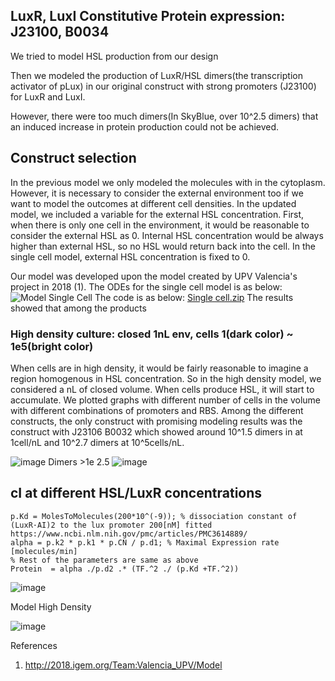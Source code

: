 
## LuxR, LuxI Constitutive Protein expression: J23100, B0034 
We tried to model HSL production from our design


Then we modeled the production of LuxR/HSL dimers(the transcription activator of pLux) in our original construct with strong promoters (J23100) for LuxR and LuxI.



However, there were too much dimers(In SkyBlue, over 10^2.5 dimers) that an induced increase in protein production could not be achieved. 



## Construct selection
In the previous model we only modeled the molecules with in the cytoplasm. However, it is necessary to consider the external environment too if we want to model the outcomes at different cell densities. In the updated model, we included a variable for the external HSL concentration. 
First, when there is only one cell in the environment, it would be reasonable to consider the external HSL as 0. Internal HSL concentration would be always higher than external HSL, so no HSL would return back into the cell. In the single cell model, external HSL concentration is fixed to 0. 

Our model was developed upon the model created by UPV Valencia's project in 2018 (1).
The ODEs for the single cell model is as below:
![Model Single Cell](https://user-images.githubusercontent.com/87221166/137178223-a3d765e0-58d2-4e31-88ba-e6ceb87d8b5a.png)
The code is as below:
[Single cell.zip](https://github.com/KUAS-Korea/KUAS-2021-igem/files/7350394/Single.cell.zip)
The results showed that among the products 


### High density culture: closed 1nL env, cells 1(dark color) ~ 1e5(bright color) 

When cells are in high density, it would be fairly reasonable to imagine a region homogenous in HSL concentration. So in the high density model, we considered a nL of closed volume. When cells produce HSL, it will start to accumulate. We plotted graphs with different number of cells in the volume with different combinations of promoters and RBS. Among the different constructs, the only construct with promising modeling results was the construct with J23106 B0032 which showed around 10^1.5 dimers in at 1cell/nL and 10^2.7 dimers at 10^5cells/nL.

![image](https://user-images.githubusercontent.com/87188354/135296285-d6b808c3-11e8-4cff-aed6-674428672736.png)
Dimers >1e 2.5
![image](https://user-images.githubusercontent.com/87188354/135296306-2c1edd0a-9f53-4468-bbee-e1bfce6c6a0d.png)


## cI at different HSL/LuxR concentrations
    
    p.Kd = MolesToMolecules(200*10^(-9)); % dissociation constant of (LuxR·AI)2 to the lux promoter 200[nM] fitted https://www.ncbi.nlm.nih.gov/pmc/articles/PMC3614889/
    alpha = p.k2 * p.k1 * p.CN / p.d1; % Maximal Expression rate [molecules/min]   
    % Rest of the parameters are same as above
    Protein  = alpha ./p.d2 .* (TF.^2 ./ (p.Kd +TF.^2))
![image](https://user-images.githubusercontent.com/87188354/134773893-b7194059-6af8-4751-ba8a-9c0f2fc21aeb.png)




Model High Density

![image](https://user-images.githubusercontent.com/87221166/137178718-45debb01-9621-4b02-b3ae-28088e90de0c.png)

References

1. http://2018.igem.org/Team:Valencia_UPV/Model
